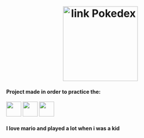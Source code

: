 <h1 align="center"><img src="https://mario.wiki.gallery/images/thumb/c/c8/TSMBM_Logo.png/1200px-TSMBM_Logo.png" alt="link Pokedex" height=200 width=200></a>


#### Project made in order to practice the:

<div class="box">
<img src="https://cdn.jsdelivr.net/gh/devicons/devicon/icons/html5/html5-original.svg" height=40  width=40>
<img src="https://cdn.jsdelivr.net/gh/devicons/devicon/icons/css3/css3-original.svg" height=40  width=40>
<img src="https://cdn.jsdelivr.net/gh/devicons/devicon/icons/javascript/javascript-original.svg" height=40  width=40>
</div>


#### I love mario and played a lot when i was a kid

